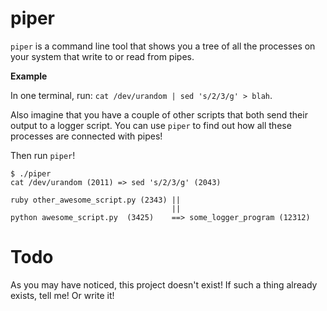 piper
=====

`piper` is a command line tool that shows you a tree of all the processes on your system that write to or read from pipes.

**Example**

In one terminal, run: `cat /dev/urandom | sed 's/2/3/g' > blah`. 

Also imagine that you have a couple of other scripts that both send their output to a logger script. You can use `piper` to find out how all these processes are connected with pipes!

Then run `piper`! 

```
$ ./piper
cat /dev/urandom (2011) => sed 's/2/3/g' (2043)

ruby other_awesome_script.py (2343) ||
                                    ||
python awesome_script.py  (3425)    ==> some_logger_program (12312)
```


Todo
====

As you may have noticed, this project doesn't exist! If such a thing already exists, tell me! Or write it!
